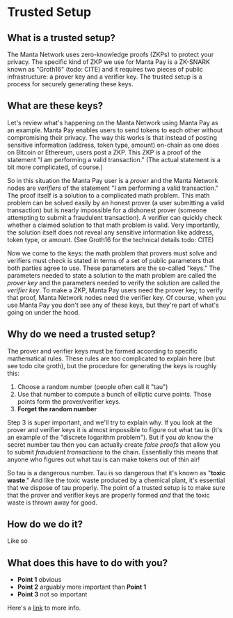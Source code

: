# Trusted Setup

## What is a trusted setup?

The Manta Network uses zero-knowledge proofs (ZKPs) to protect your privacy.  The specific kind of ZKP we use for Manta Pay is a ZK-SNARK known as "Groth16" (todo: CITE) and it requires two pieces of public infrastructure: a prover key and a verifier key.  The trusted setup is a process for securely generating these keys.

## What are these keys?

Let's review what's happening on the Manta Network using Manta Pay as an example.  Manta Pay enables users to send tokens to each other without compromising their privacy.  The way this works is that instead of posting sensitive information (address, token type, amount) on-chain as one does on Bitcoin or Ethereum, users post a ZKP.  This ZKP is a proof of the statement "I am performing a valid transaction."  (The actual statement is a bit more complicated, of course.)

So in this situation the Manta Pay user is a *prover* and the Manta Network nodes are *verifiers* of the statement "I am performing a valid transaction."  The proof itself is a solution to a complicated math problem.  This math problem can be solved easily by an honest prover (a user submitting a valid transaction) but is nearly impossible for a dishonest prover (someone attempting to submit a fraudulent transaction).  A verifier can quickly check whether a claimed solution to that math problem is valid.  Very importantly, the solution itself does not reveal any sensitive information like address, token type, or amount.  (See Groth16 for the technical details todo: CITE)

Now we come to the keys: the math problem that provers must solve and verifiers must check is stated in terms of a set of public parameters that both parties agree to use.  These parameters are the so-called "keys."  The parameters needed to state a solution to the math problem are called the *prover key* and the parameters needed to verify the solution are called the *verifier key*.  To make a ZKP, Manta Pay users need the prover key; to verify that proof, Manta Network nodes need the verifier key. Of course, when you use Manta Pay you don't see any of these keys, but they're part of what's going on under the hood.

## Why do we need a trusted setup?

The prover and verifier keys must be formed according to specific mathematical rules.  These rules are too complicated to explain here (but see todo cite groth), but the procedure for generating the keys is roughly this:
1. Choose a random number (people often call it "tau")
2. Use that number to compute a bunch of elliptic curve points. Those points form the prover/verifier keys.
3. **Forget the random number**

Step 3 is super important, and we'll try to explain why.  If you look at the prover and verifier keys it is almost impossible to figure out what tau is (it's an example of the "discrete logarithm problem").  But if you *do* know the secret number tau then you can actually create *false proofs* that allow you to submit *fraudulent transactions* to the chain.  Essentially this means that anyone who figures out what tau is can make tokens out of thin air!

So tau is a dangerous number. Tau is so dangerous that it's known as "**toxic waste**." And like the toxic waste produced by a chemical plant, it's essential that we dispose of tau properly.  The point of a trusted setup is to make sure that the prover and verifier keys are properly formed *and* that the toxic waste is thrown away for good.

## How do we do it? 

Like so

## What does this have to do with you?

* **Point 1** obvious
* **Point 2** arguably more important than **Point 1**
* **Point 3** not so important

Here's a [link](https://github.com/ebfull/powersoftau) to more info.